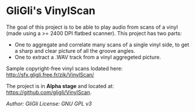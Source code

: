 # GliGli's VinylScan

The goal of this project is to be able to play audio from scans of a vinyl (made using a >= 2400 DPI flatbed scanner).
This project has two parts:
- One to aggregate and correlate many scans of a single vinyl side, to get a sharp and clear picture of all the groove angles.
- One to extract a .WAV track from a vinyl aggregeted picture.

Sample copyright-free vinyl scans lodated here: <http://sfx.gligli.free.fr/zik/VinylScan/>

The project is in **Alpha stage** and located at: <https://github.com/gligli/VinylScan>.

_Author: GliGli_
_License: GNU GPL v3_
